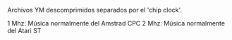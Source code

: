 Archivos YM descomprimidos separados por el 'chip clock'.

1 Mhz: Música normalmente del Amstrad CPC
2 Mhz: Música normalmente del Atari ST


